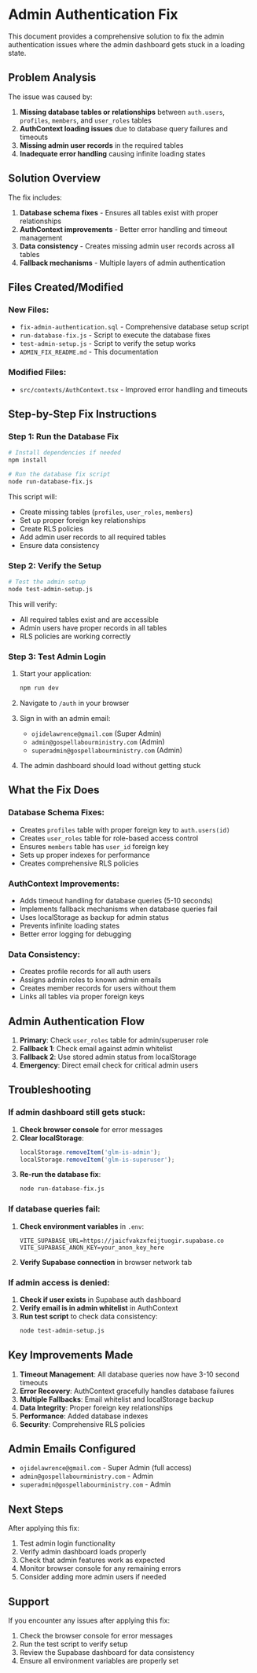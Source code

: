 # Admin Authentication Fix

This document provides a comprehensive solution to fix the admin authentication issues where the admin dashboard gets stuck in a loading state.

## Problem Analysis

The issue was caused by:
1. **Missing database tables or relationships** between `auth.users`, `profiles`, `members`, and `user_roles` tables
2. **AuthContext loading issues** due to database query failures and timeouts
3. **Missing admin user records** in the required tables
4. **Inadequate error handling** causing infinite loading states

## Solution Overview

The fix includes:
1. **Database schema fixes** - Ensures all tables exist with proper relationships
2. **AuthContext improvements** - Better error handling and timeout management
3. **Data consistency** - Creates missing admin user records across all tables
4. **Fallback mechanisms** - Multiple layers of admin authentication

## Files Created/Modified

### New Files:
- `fix-admin-authentication.sql` - Comprehensive database setup script
- `run-database-fix.js` - Script to execute the database fixes
- `test-admin-setup.js` - Script to verify the setup works
- `ADMIN_FIX_README.md` - This documentation

### Modified Files:
- `src/contexts/AuthContext.tsx` - Improved error handling and timeouts

## Step-by-Step Fix Instructions

### Step 1: Run the Database Fix

```bash
# Install dependencies if needed
npm install

# Run the database fix script
node run-database-fix.js
```

This script will:
- Create missing tables (`profiles`, `user_roles`, `members`)
- Set up proper foreign key relationships
- Create RLS policies
- Add admin user records to all required tables
- Ensure data consistency

### Step 2: Verify the Setup

```bash
# Test the admin setup
node test-admin-setup.js
```

This will verify:
- All required tables exist and are accessible
- Admin users have proper records in all tables
- RLS policies are working correctly

### Step 3: Test Admin Login

1. Start your application:
   ```bash
   npm run dev
   ```

2. Navigate to `/auth` in your browser

3. Sign in with an admin email:
   - `ojidelawrence@gmail.com` (Super Admin)
   - `admin@gospellabourministry.com` (Admin)
   - `superadmin@gospellabourministry.com` (Admin)

4. The admin dashboard should load without getting stuck

## What the Fix Does

### Database Schema Fixes:
- Creates `profiles` table with proper foreign key to `auth.users(id)`
- Creates `user_roles` table for role-based access control
- Ensures `members` table has `user_id` foreign key
- Sets up proper indexes for performance
- Creates comprehensive RLS policies

### AuthContext Improvements:
- Adds timeout handling for database queries (5-10 seconds)
- Implements fallback mechanisms when database queries fail
- Uses localStorage as backup for admin status
- Prevents infinite loading states
- Better error logging for debugging

### Data Consistency:
- Creates profile records for all auth users
- Assigns admin roles to known admin emails
- Creates member records for users without them
- Links all tables via proper foreign keys

## Admin Authentication Flow

1. **Primary**: Check `user_roles` table for admin/superuser role
2. **Fallback 1**: Check email against admin whitelist
3. **Fallback 2**: Use stored admin status from localStorage
4. **Emergency**: Direct email check for critical admin users

## Troubleshooting

### If admin dashboard still gets stuck:

1. **Check browser console** for error messages
2. **Clear localStorage**:
   ```javascript
   localStorage.removeItem('glm-is-admin');
   localStorage.removeItem('glm-is-superuser');
   ```
3. **Re-run the database fix**:
   ```bash
   node run-database-fix.js
   ```

### If database queries fail:

1. **Check environment variables** in `.env`:
   ```
   VITE_SUPABASE_URL=https://jaicfvakzxfeijtuogir.supabase.co
   VITE_SUPABASE_ANON_KEY=your_anon_key_here
   ```

2. **Verify Supabase connection** in browser network tab

### If admin access is denied:

1. **Check if user exists** in Supabase auth dashboard
2. **Verify email is in admin whitelist** in AuthContext
3. **Run test script** to check data consistency:
   ```bash
   node test-admin-setup.js
   ```

## Key Improvements Made

1. **Timeout Management**: All database queries now have 3-10 second timeouts
2. **Error Recovery**: AuthContext gracefully handles database failures
3. **Multiple Fallbacks**: Email whitelist and localStorage backup
4. **Data Integrity**: Proper foreign key relationships
5. **Performance**: Added database indexes
6. **Security**: Comprehensive RLS policies

## Admin Emails Configured

- `ojidelawrence@gmail.com` - Super Admin (full access)
- `admin@gospellabourministry.com` - Admin
- `superadmin@gospellabourministry.com` - Admin

## Next Steps

After applying this fix:
1. Test admin login functionality
2. Verify admin dashboard loads properly
3. Check that admin features work as expected
4. Monitor browser console for any remaining errors
5. Consider adding more admin users if needed

## Support

If you encounter any issues after applying this fix:
1. Check the browser console for error messages
2. Run the test script to verify setup
3. Review the Supabase dashboard for data consistency
4. Ensure all environment variables are properly set
